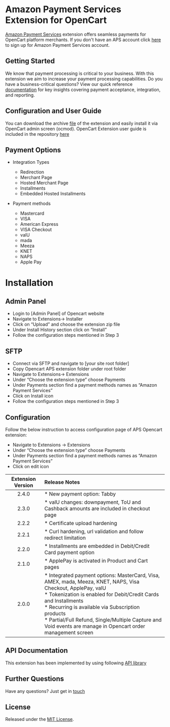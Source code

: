 # Amazon Payment Services Extension for OpenCart
<a href="https://paymentservices.amazon.com/" target="_blank">Amazon Payment Services</a> extension offers seamless payments for OpenCart platform merchants.  If you don't have an APS account click [here](https://paymentservices.amazon.com/) to sign up for Amazon Payment Services account.


## Getting Started
We know that payment processing is critical to your business. With this extension we aim to increase your payment processing capabilities. Do you have a business-critical questions? View our quick reference [documentation](https://paymentservices.amazon.com/docs/EN/index.html) for key insights covering payment acceptance, integration, and reporting.


## Configuration and User Guide
You can download the archive [file](/oc3_apsopencart_2.3.0.ocmod.zip) of the extension and easily install it via OpenCart admin screen (ocmod).
OpenCart Extension user guide is included in the repository [here](https://github.com/payfort/opencart3-payfort/wiki) 
   

## Payment Options

* Integration Types
   * Redirection
   * Merchant Page
   * Hosted Merchant Page
   * Installments
   * Embedded Hosted Installments

* Payment methods
   * Mastercard
   * VISA
   * American Express
   * VISA Checkout
   * valU
   * mada
   * Meeza
   * KNET
   * NAPS
   * Apple Pay
 
# Installation
##  Admin Panel
- Login to [Admin Panel] of Opencart website 
- Navigate to Extensions-> Installer 
- Click on “Upload” and choose the extension zip file 
- Under Install History section click on “Install” 
- Follow the configuration steps mentioned in Step 3 
## SFTP 
- Connect via SFTP and navigate to [your site root folder] 
- Copy Opencart APS extension folder under root folder 
- Navigate to Extensions-> Extensions 
- Under “Choose the extension type” choose Payments 
- Under Payments section find a payment methods names as “Amazon Payment Services” 
- Click on Install icon 
- Follow the configuration steps mentioned in Step 3 
## Configuration 

Follow the below instruction to access configuration page of APS Opencart extension:  

- Navigate to Extensions -> Extensions 
- Under “Choose the extension type” choose Payments 
- Under Payments section find a payment methods names as “Amazon Payment Services” 
- Click on edit icon 


| Extension Version | Release Notes |
| :---: | :--- |
| 2.4.0 |   * New payment option: Tabby  |
| 2.3.0 |   * valU changes: downpayment, ToU and Cashback amounts are included in checkout page  |
| 2.2.2 |   * Certificate upload hardening | 
| 2.2.1 |   * Curl hardening, url validation and follow redirect limitation | 
| 2.2.0 |   * Installments are embedded in Debit/Credit Card payment option | 
| 2.1.0 |   * ApplePay is activated in Product and Cart pages | 
| 2.0.0 |   * Integrated payment options: MasterCard, Visa, AMEX, mada, Meeza, KNET, NAPS, Visa Checkout, ApplePay, valU <br/> * Tokenization is enabled for Debit/Credit Cards and Installments <br/> * Recurring is available via Subscription products <br/> * Partial/Full Refund, Single/Multiple Capture and Void events are manage in Opencart order management screen | 



## API Documentation
This extension has been implemented by using following [API library](https://paymentservices-reference.payfort.com/docs/api/build/index.html)


## Further Questions
Have any questions? Just get in [touch](https://paymentservices.amazon.com/get-in-touch)

## License
Released under the [MIT License](/LICENSE).
